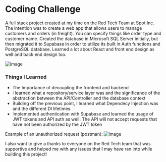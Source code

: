 # Coding Challenge
A full stack project created at my time on the Red Tech Team at Spot Inc. The intention was to create a web app that allows users to manage customers and orders (in freight). 
You can specify things like order type and customer name. 
Created the database in Microsoft SQL Server initially, but then migrated it to Supabase in order to utilize its built in Auth functions and PostgreSQL database.
Learned a lot about React and front end design as well and back end design too.

![image](https://github.com/abhishekaddagatla/Coding-Challenge/assets/45775590/5a866f22-975d-461f-8914-ac99065f6d34)

### Things I Learned
- The Importance of decoupling the frontend and backend
- I learned what a repository/service layer was and the significance of the abstraction between the API/Controller and the database context
- Building off the previous point, I learned what Dependecy Injection was and the different DI lifetimes
- Implemented authentication with Supabase and learned the usage of JWT tokens and API auth as well: The API will not accept requests that have not been authorized by the JWT token

Example of an unauthorized request (postman):
![image](https://github.com/abhishekaddagatla/Coding-Challenge/assets/45775590/ce71495e-0f5a-4538-8eb9-ba168caf057f)

I also want to give a thanks to everyone on the Red Tech team that was supportive and helped me with any issues that I may have ran into while building this project!
